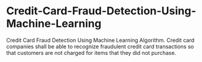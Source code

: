 # Credit-Card-Fraud-Detection-Using-Machine-Learning
Credit Card Fraud Detection Using Machine Learning Algorithm. Credit card companies shall be able to recognize fraudulent credit card transactions so that customers are not charged for items that they did not purchase.
